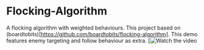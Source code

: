 # Flocking-Algorithm
 A flocking algorithm with weighted behaviours.
 This project based on (boardtobits)[https://github.com/boardtobits/flocking-algorithm].
 This demo features enemy targeting and follow behaviour as extra.
 [![Watch the video](https://www.youtube.com/watch?v=LPKHtDDKAT0)
